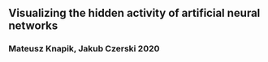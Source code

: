 ## Visualizing the hidden activity of artificial neural networks
### Mateusz Knapik, Jakub Czerski 2020
